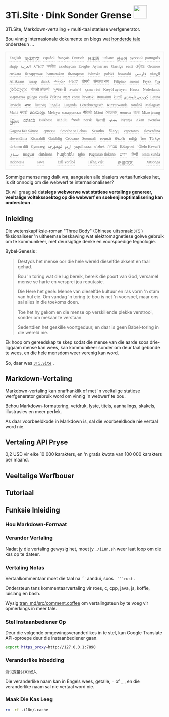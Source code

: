 <h1 style="justify-content:space-between">3Ti.Site ⋅ Dink Sonder Grense <img src="//i-01.eu.org/3Ti/logo.svg" style="user-select:none;margin-top:-1px;width:42px"></h1>

3Ti.Site, Markdown-vertaling + multi-taal statiese werfgenerator.

Bou vinnig internasionale dokumente en blogs wat [honderde tale](https://github.com/i18n-site/node/blob/main/lang/src/index.js) ondersteun ...

<pre class="langli" style="display:flex;flex-wrap:wrap;background:transparent;border:1px solid #eee;font-size:12px;box-shadow:0 0 3px inset #eee;padding:12px 5px 4px 12px;justify-content:space-between;"><style>pre.langli i{font-weight:300;font-family:s;margin-right:7px;margin-bottom:8px;font-style:normal;color:#666;border-bottom:1px dashed #ccc;}</style><i>English</i><i> 简体中文 </i><i>español</i><i>français</i><i>Deutsch</i><i> 日本語 </i><i>italiano</i><i>한국어</i><i>русский</i><i>português</i><i>shqip</i><i>‫العربية‬</i><i>አማርኛ</i><i>অসমীয়া</i><i>azərbaycan</i><i>Eʋegbe</i><i>Aymar aru</i><i>Gaeilge</i><i>eesti</i><i>ଓଡ଼ିଆ</i><i>Oromoo</i><i>euskara</i><i>беларуская</i><i>bamanakan</i><i>български</i><i>íslenska</i><i>polski</i><i>bosanski</i><i>‫فارسی‬</i><i>भोजपुरी</i><i>Afrikaans</i><i>татар</i><i>dansk</i><i>‫ދިވެހިބަސް‬</i><i>ትግርኛ</i><i>डोगरी</i><i>संस्कृत भाषा</i><i>Filipino</i><i>suomi</i><i>Frysk</i><i>ខ្មែរ</i><i>ქართული</i><i>गोंयची कोंकणी</i><i>ગુજરાતી</i><i>avañe’ẽ</i><i>қазақ тілі</i><i>Kreyòl ayisyen</i><i>Hausa</i><i>Nederlands</i><i>кыргызча</i><i>galego</i><i>català</i><i>čeština</i><i>ಕನ್ನಡ</i><i>corsu</i><i>hrvatski</i><i>Runasimi</i><i>kurdî</i><i>‫کوردیی ناوەندی‬</i><i>Latina</i><i>latviešu</i><i>ລາວ</i><i>lietuvių</i><i>lingála</i><i>Luganda</i><i>Lëtzebuergesch</i><i>Kinyarwanda</i><i>română</i><i>Malagasy</i><i>Malti</i><i>मराठी</i><i>മലയാളം</i><i>Melayu</i><i>македонски</i><i>मैथिली</i><i>Māori</i><i>মৈতৈলোন্</i><i>монгол</i><i>বাংলা</i><i>Mizo ṭawng</i><i>မြန်မာ</i><i>𞄀𞄄𞄰𞄩𞄍𞄜𞄰</i><i>IsiXhosa</i><i>isiZulu</i><i>नेपाली</i><i>norsk</i><i>ਪੰਜਾਬੀ</i><i>‫پښتو‬</i><i>Nyanja</i><i>Akan</i><i>svenska</i><i>Gagana fa'a Sāmoa</i><i>српски</i><i>Sesotho sa Leboa</i><i>Sesotho</i><i>සිංහල</i><i>esperanto</i><i>slovenčina</i><i>slovenščina</i><i>Kiswahili</i><i>Gàidhlig</i><i>Cebuano</i><i>Soomaali</i><i>тоҷикӣ</i><i>తెలుగు</i><i>தமிழ்</i><i>ไทย</i><i>Türkçe</i><i>türkmen dili</i><i>Cymraeg</i><i>‫ئۇيغۇرچە‬</i><i>‫اردو‬</i><i>українська</i><i>o‘zbek</i><i>‫עברית‬</i><i>Ελληνικά</i><i>ʻŌlelo Hawaiʻi</i><i>‫سنڌي‬</i><i>magyar</i><i>chiShona</i><i>հայերեն</i><i>Igbo</i><i>Pagsasao Ilokano</i><i>‫ייִדיש‬</i><i>हिन्दी</i><i>Basa Sunda</i><i>Indonesia</i><i>Jawa</i><i>Èdè Yorùbá</i><i>Tiếng Việt</i><i> 正體中文 </i><i>Xitsonga</i></pre>

Sommige mense mag dalk vra, aangesien alle blaaiers vertaalfunksies het, is dit onnodig om die webwerf te internasionaliseer?

Ek wil graag sê dat**slegs webwerwe wat statiese vertalings genereer, veeltalige voltekssoektog op die webwerf en soekenjinoptimalisering kan ondersteun** .

## Inleiding

Die wetenskapfiksie-roman &quot;Three Body&quot; (Chinese uitspraak:`3Tǐ` ) fiksionaliseer 'n uitheemse beskawing wat elektromagnetiese golwe gebruik om te kommunikeer, met deursigtige denke en voorspoedige tegnologie.

Bybel·Genesis :

> Destyds het mense oor die hele wêreld dieselfde aksent en taal gehad.
>
> Bou 'n toring wat die lug bereik, bereik die poort van God, versamel mense se harte en versprei jou reputasie.
>
> Die Here het gesê: Mense van dieselfde kultuur en ras vorm 'n stam van hul eie. Om vandag 'n toring te bou is net 'n voorspel, maar ons sal alles in die toekoms doen.
>
> Toe het hy gekom en die mense op verskillende plekke verstrooi, sonder om mekaar te verstaan.
>
> Sedertdien het geskille voortgeduur, en daar is geen Babel-toring in die wêreld nie.

Ek hoop om gereedskap te skep sodat die mense van die aarde soos drie-liggaam mense kan wees, kan kommunikeer sonder om deur taal gebonde te wees, en die hele mensdom weer verenig kan word.

So, daar was [`3Ti.Site`](//3Ti.Site) .

## Markdown-Vertaling

Markdown-vertaling kan onafhanklik of met 'n veeltalige statiese werfgenerator gebruik word om vinnig 'n webwerf te bou.

Behou Markdown-formatering, vetdruk, lyste, titels, aanhalings, skakels, illustrasies en meer perfek.

As daar voorbeeldkode in Markdown is, sal die voorbeeldkode nie vertaal word nie.

## Vertaling API Pryse

0,2 USD vir elke 10 000 karakters, en 'n gratis kwota van 100 000 karakters per maand.

## Veeltalige Werfbouer

## Tutoriaal

## Funksie Inleiding

### Hou Markdown-Formaat

### Verander Vertaling

Nadat jy die vertaling gewysig het, moet jy `./i18n.sh` weer laat loop om die kas op te dateer.

### Vertaling Notas

Vertaalkommentaar moet die taal na \``` aandui, soos ` ```rust` .

Ondersteun tans kommentaarvertaling vir roes, c, cpp, java, js, koffie, luislang en bash.

Wysig [tran_md/src/comment.coffee](https://github.com/i18n-site/node/blob/main/tran_md/src/comment.coffee) om vertalingsteun by te voeg vir opmerkings in meer tale.

### Stel Instaanbediener Op

Deur die volgende omgewingsveranderlikes in te stel, kan Google Translate API-oproepe deur die instaanbediener gaan.

```bash
export https_proxy=http://127.0.0.1:7890
```

### Veranderlike Inbedding

```
测试变量${0}嵌入
```

Die veranderlike naam kan in Engels wees, getalle, `-` of `_` , en die veranderlike naam sal nie vertaal word nie.

### Maak Die Kas Leeg

```bash
rm -rf .i18n/.cache
```
